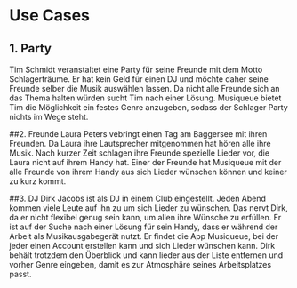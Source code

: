 #  Use Cases 
  

## 1. Party
Tim Schmidt veranstaltet eine Party für seine Freunde mit dem Motto Schlagerträume. Er hat kein Geld für einen DJ und möchte daher seine Freunde selber die Musik auswählen lassen. Da nicht alle Freunde sich an das Thema halten würden sucht Tim nach einer Lösung. Musiqueue bietet Tim die Möglichkeit ein festes Genre anzugeben, sodass der Schlager Party nichts im Wege steht.

##2. Freunde
Laura Peters vebringt einen Tag am Baggersee mit ihren Freunden. Da Laura ihre Lautsprecher mitgenommen hat hören alle ihre Musik. Nach kurzer Zeit schlagen ihre Freunde spezielle Lieder vor, die Laura nicht auf ihrem Handy hat.
Einer der Freunde hat Musiqueue mit der alle Freunde von ihrem Handy aus sich Lieder wünschen können und keiner zu kurz kommt.

##3. DJ
Dirk Jacobs ist als DJ in einem Club eingestellt. Jeden Abend kommen viele Leute auf ihn zu um sich Lieder zu wünschen. Das nervt Dirk, da er nicht flexibel genug sein kann, um allen ihre Wünsche zu erfüllen. Er ist auf der Suche nach einer Lösung für sein Handy, dass er während der Arbeit als Musikausgabegerät nutzt. Er findet die App Musiqueue, bei der jeder einen Account erstellen kann und sich Lieder wünschen kann. Dirk behält trotzdem den Überblick und kann lieder aus der Liste entfernen und vorher Genre eingeben, damit es zur Atmosphäre seines Arbeitsplatzes passt.

